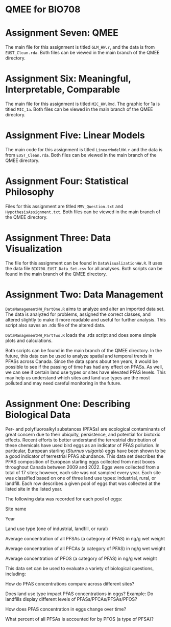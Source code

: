 # QMEE for BIO708

# Assignment Seven: QMEE

The main file for this assignment is titled `GLM_HW.r`, and the data is from `EUST_Clean.rda`. Both files can be viewed in the main branch of the QMEE directory.

# Assignment Six: Meaningful, Interpretable, Comparable

The main file for this assignment is titled `MIC_HW.Rmd`. The graphic for 1a is titled `MIC_1a`. Both files can be viewed in the main branch of the QMEE directory.

# Assignment Five: Linear Models

The main code for this assignment is titled `LinearModelHW.r` and the data is from `EUST_Clean.rda`. Both files can be viewed in the main branch of the QMEE directory.

# Assignment Four: Statistical Philosophy

Files for this assignment are titled `MMV_Question.txt` and `HypothesisAssignment.txt`. Both files can be viewed in the main branch of the QMEE directory.

# Assignment Three: Data Visualization

The file for this assignment can be found in `DataVisualizationHW.R`. It uses the data file `BIO708_EUST_Data_Set.csv` for all analyses. Both scripts can be found in the main branch of the QMEE directory.  

# Assignment Two: Data Management

`DataManagementHW_PartOne.R` aims to analyze and alter an imported data set. The data is analyzed for problems, assigned the correct classes, and altered slightly to make it more readable and useful for further analysis. This script also saves an .rds file of the altered data.

`DataManagementHW_PartTwo.R` loads the .rds script and does some simple plots and calculations. 

Both scripts can be found in the main branch of the QMEE directory. In the future, this data can be used to analyze spatial and temporal trends in PFASs across Canada. Since the data spans about ten years, it would be possible to see if the passing of time has had any effect on PFASs. As well, we can see if certain land use types or sites have elevated PFAS levels. This may help us understand which sites and land use types are the most polluted and may need careful monitoring in the future. 

# Assignment One: Describing Biological Data

Per- and polyfluoroalkyl substances (PFASs) are ecological contaminants of great concern due to their ubiquity, persistence, and potential for biotoxic effects. Recent efforts to better understand the terrestrial distribution of these chemicals have used bird eggs as an indicator of PFAS pollution. In particular, European starling (_Sturnus vulgaris_) eggs have been shown to be a good indicator of terrestrial PFAS abundance. This data set describes the PFAS composition of European starling eggs collected from nest boxes throughout Canada between 2009 and 2022. Eggs were collected from a total of 17 sites; however, each site was not sampled every year. Each site was classified based on one of three land use types: industrial, rural, or landfill. Each row describes a given pool of eggs that was collected at the listed site in the listed year. 


The following data was recorded for each pool of eggs:
 
  Site name
  
  Year
  
  Land use type (one of industrial, landfill, or rural)
  
  Average concentration of all PFSAs (a category of PFAS) in ng/g wet weight
  
  Average concentration of all PFCAs (a category of PFAS) in ng/g wet weight
  
  Average concentration of PFOS (a category of PFAS) in ng/g wet weight


This data set can be used to evaluate a variety of biological questions, including: 
  
   How do PFAS concentrations compare across different sites? 
   
   Does land use type impact PFAS concentrations in eggs? 
       Example: Do landfills display different levels of PFASs/PFCAs/PFSAs/PFOS? 
   
   How does PFAS concentration in eggs change over time? 
   
   What percent of all PFSAs is accounted for by PFOS (a type of PFSA)? 
   

